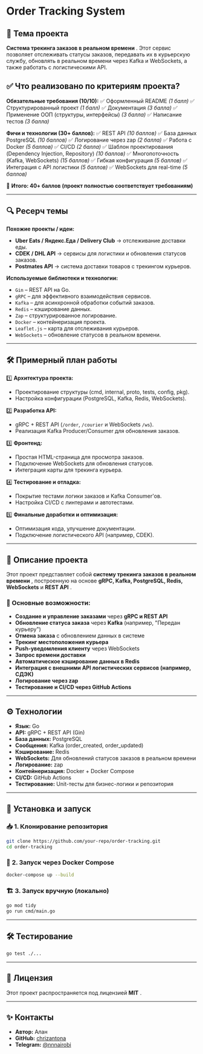 
# Order Tracking System

## 📌 Тема проекта

 **Система трекинга заказов в реальном времени** . Этот сервис позволяет отслеживать статусы заказов, передавать их в курьерскую службу, обновлять в реальном времени через Kafka и WebSockets, а также работать с логистическими API.

## ✅ Что реализовано по критериям проекта?

**Обязательные требования (10/10):**
✅ Оформленный README *(1 балл)*
✅ Структурированный проект *(1 балл)*
✅ Документация *(3 балла)*
✅ Применение ООП (структуры, интерфейсы) *(3 балла)*
✅ Написание тестов *(3 балла)*

**Фичи и технологии (30+ баллов):**
✅ REST API *(10 баллов)*
✅ База данных PostgreSQL *(10 баллов)*
✅ Логирование через zap *(2 балла)*
✅ Работа с Docker *(5 баллов)*
✅ CI/CD *(2 балла)*
✅ Шаблон проектирования (Dependency Injection, Repository) *(10 баллов)*
✅ Многопоточность (Kafka, WebSockets) *(15 баллов)*
✅ Гибкая конфигурация *(5 баллов)*
✅ Интеграция с API логистики *(5 баллов)*
✅ WebSockets для real-time *(5 баллов)*

📌 **Итого: 40+ баллов (проект полностью соответствует требованиям)**

---

## 🔍 Ресерч темы

**Похожие проекты / идеи:**

* **Uber Eats / Яндекс.Еда / Delivery Club** → отслеживание доставки еды.
* **CDEK / DHL API** → сервисы для логистики и обновления статусов заказов.
* **Postmates API** → система доставки товаров с трекингом курьеров.

**Используемые библиотеки и технологии:**

* `Gin` – REST API на Go.
* `gRPC` – для эффективного взаимодействия сервисов.
* `Kafka` – для асинхронной обработки событий заказов.
* `Redis` – кэширование данных.
* `Zap` – структурированное логирование.
* `Docker` – контейнеризация проекта.
* `Leaflet.js` – карта для отслеживания курьеров.
* `WebSockets` – обновление статусов в реальном времени.

---

## 🛠 Примерный план работы

1️⃣ **Архитектура проекта:**

* Проектирование структуры (cmd, internal, proto, tests, config, pkg).
* Настройка конфигурации (PostgreSQL, Kafka, Redis, WebSockets).

2️⃣ **Разработка API:**

* gRPC + REST API (`/order`, `/courier` и WebSockets `/ws`).
* Реализация Kafka Producer/Consumer для обновления заказов.

3️⃣ **Фронтенд:**

* Простая HTML-страница для просмотра заказов.
* Подключение WebSockets для обновления статусов.
* Интеграция карты для трекинга курьера.

4️⃣ **Тестирование и отладка:**

* Покрытие тестами логики заказов и Kafka Consumer'ов.
* Настройка CI/CD с линтерами и автотестами.

5️⃣ **Финальные доработки и оптимизация:**

* Оптимизация кода, улучшение документации.
* Подключение логистического API (например, CDEK).

---

## 📌 Описание проекта

Этот проект представляет собой  **систему трекинга заказов в реальном времени** , построенную на основе **gRPC, Kafka, PostgreSQL, Redis, WebSockets** и  **REST API** .

### 🔹 Основные возможности:

* **Создание и управление заказами** через **gRPC и REST API**
* **Обновление статуса заказа** через **Kafka** (например, "Передан курьеру")
* **Отмена заказа** с обновлением данных в системе
* **Трекинг местоположения курьера**
* **Push-уведомления клиенту** через WebSockets
* **Запрос времени доставки**
* **Автоматическое кэширование данных в Redis**
* **Интеграция с внешними API логистических сервисов (например, СДЭК)**
* **Логирование через zap**
* **Тестирование и CI/CD через GitHub Actions**

---

## ⚙️ Технологии

* **Язык:** Go
* **API:** gRPC + REST API (Gin)
* **База данных:** PostgreSQL
* **Сообщения:** Kafka (order_created, order_updated)
* **Кэширование:** Redis
* **WebSockets:** Для обновлений статусов заказов в реальном времени
* **Логирование:** zap
* **Контейнеризация:** Docker + Docker Compose
* **CI/CD:** GitHub Actions
* **Тестирование:** Unit-тесты для бизнес-логики и репозитория

---

## 🚀 Установка и запуск

### 📥 **1. Клонирование репозитория**

```bash
git clone https://github.com/your-repo/order-tracking.git
cd order-tracking
```

### 🐳 **2. Запуск через Docker Compose**

```bash
docker-compose up --build
```

### 🏗 **3. Запуск вручную (локально)**

```bash
go mod tidy
go run cmd/main.go
```

---

## 🛠 **Тестирование**

```bash
go test ./...
```

---

## 📜 **Лицензия**

Этот проект распространяется под лицензией  **MIT** .

---

## ✨ **Контакты**

* **Автор:** Алан
* **GitHub:** [chrizantona](https://github.com/chrizantona)
* **Telegram:** [@nnnairobi](https://t.me/nnnairobi)
